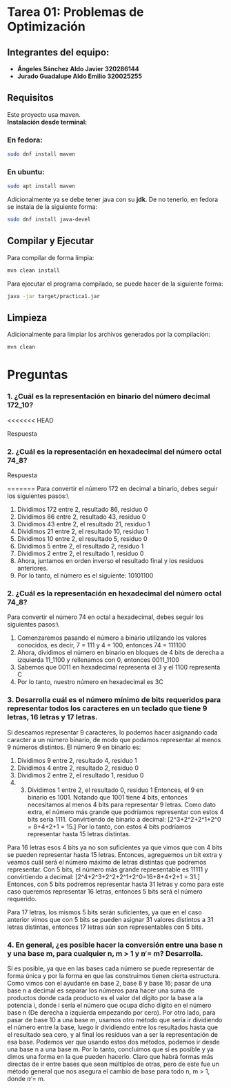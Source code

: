 # Tarea 01: Problemas de Optimización

## Integrantes del equipo:

- **Ángeles Sánchez Aldo Javier 320286144**
- **Jurado Guadalupe Aldo Emilio 320025255**

## Requisitos

Este proyecto usa maven. <br>
**Instalación desde terminal:**

### En fedora:

```bash
sudo dnf install maven
```

### En ubuntu:

```bash
sudo apt install maven
```

Adicionalmente ya se debe tener java con su **jdk**.
De no tenerlo, en fedora se instala de la siguiente forma:

```bash
sudo dnf install java-devel

```

## Compilar y Ejecutar

Para compilar de forma limpia:

```bash
mvn clean install
```

Para ejecutar el programa compilado, se puede hacer de la siguiente forma:

```bash
java -jar target/practica1.jar
```

## Limpieza

Adicionalmente para limpiar los archivos generados por la compilación:

```bash
mvn clean
```

# Preguntas

### 1. ¿Cuál es la representación en binario del número decimal 172_10?
<<<<<<< HEAD

Respuesta

### 2. ¿Cuál es la representación en hexadecimal del número octal 74_8?

Respuesta

=======
Para convertir el número 172 en decimal a binario, debes seguir los siguientes pasos:\\
1. Dividimos 172 entre 2, resultado 86, residuo 0
2. Dividimos 86 entre 2, resultado 43, residuo 0
3. Dividimos 43 entre 2, el resultado 21, residuo 1
4. Dividimos 21 entre 2, el resultado 10, residuo 1
5. Dividimos 10 entre 2, el resultado 5, residuo 0
6. Dividimos 5 entre 2, el resultado 2, residuo 1
7. Dividimos 2 entre 2, el resultado 1, residuo 0 
8. Ahora, juntamos en orden inverso el resultado final y los residuos anteriores. 
9. Por lo tanto, el número es el siguiente: 10101100
### 2. ¿Cuál es la representación en hexadecimal del número octal 74_8?
Para convertir el número 74 en octal a hexadecimal, debes seguir los siguientes pasos:\\
1. Comenzaremos pasando el número a binario utilizando los valores conocidos, es decir, 7 = 111 y 4 = 100, entonces 74 = 111100
2. Ahora, dividimos el número en binario en bloques de 4 bits de derecha a izquierda 11_1100 y rellenamos con 0, entonces 0011_1100
3. Sabemos que 0011 en hexadecimal representa el 3 y el 1100 representa C
4. Por lo tanto, nuestro número en hexadecimal es 3C


### 3. Desarrolla cuál es el número mínimo de bits requeridos para representar todos los caracteres en un teclado que tiene 9 letras, 16 letras y 17 letras.
Si deseamos representar 9 caracteres, lo podemos hacer asignando cada caracter a un número binario, de modo que podamos representar al menos 9 números distintos.
El número 9 en binario es:
1. Dividimos 9 entre 2, resultado 4, residuo 1
2. Dividimos 4 entre 2, resultado 2, residuo 0
3. Dividimos 2 entre 2, el resultado 1, residuo 0
4. 3. Dividimos 1 entre 2, el resultado 0, residuo 1
Entonces, el 9 en binario es 1001.
Notando que 1001 tiene 4 bits, entonces necesitamos al menos 4 bits para representar 9 letras.
Como dato extra, el número más grande que podríamos representar con estos 4 bits sería 1111.
Convirtiendo de binario a decimal:
\[2^3+2^2+2^1+2^0 = 8+4+2+1 = 15.\]
Por lo tanto, con estos 4 bits podríamos representar hasta 15 letras distintas.

Para 16 letras esos 4 bits ya no son suficientes ya que vimos que con 4 bits se pueden representar hasta 15 letras.
Entonces, agreguemos un bit extra y veamos cuál será el número máximo de letras distintas que podremos representar.
Con 5 bits, el número más grande representable es 11111 y convirtiendo a decimal:
\[2^4+2^3+2^2+2^1+2^0=16+8+4+2+1 = 31.\]
Entonces, con 5 bits podremos representar hasta 31 letras y como para este caso queremos representar 16 letras, entonces 5 bits será el número requerido.

Para 17 letras, los mismos 5 bits serán suficientes, ya que en el caso anterior vimos que con 5 bits se pueden asignar 31 valores distintos a 31 letras distintas, entonces 17 letras aún son representables con 5 bits.

### 4. En general, ¿es posible hacer la conversión entre una base n y una base m, para cualquier n, m > 1 y n ̸= m? Desarrolla.
Sí es posible, ya que en las bases cada número se puede representar de forma única y por la forma en que las construimos tienen cierta estructura.
Como vimos con el ayudante en base 2, base 8 y base 16; pasar de una base n a decimal es separar los números para hacer una suma de productos donde cada producto es el valor del dígito por la base a la potencia i, donde i sería el número que ocupa dicho dígito en el número base n (De derecha a izquierda empezando por cero).
Por otro lado, para pasar de base 10 a una base m, usamos otro método que sería ir dividiendo el número entre la base, luego ir dividiendo entre los resultados hasta que el resultado sea cero, y al final los residuos van a ser la representación de esa base.
Podemos ver que usando estos dos métodos, podemos ir desde una base n a una base m.
Por lo tanto, concluimos que sí es posible y ya dimos una forma en la que pueden hacerlo.
Claro que habrá formas más directas de ir entre bases que sean múltiplos de otras, pero de este fue un método general que nos asegura el cambio de base para todo n, m > 1, donde n ̸= m.


